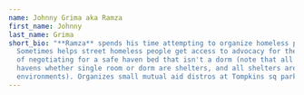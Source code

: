 ```yaml
---
name: Johnny Grima aka Ramza
first_name: Johnny
last_name: Grima
short_bio: "**Ramza** spends his time attempting to organize homeless people.
  Sometimes helps street homeless people get access to advocacy for the purpose
  of negotiating for a safe haven bed that isn't a dorm (note that all safe
  havens whether single room or dorm are shelters, and all shelters are abusive
  environments). Organizes small mutual aid distros at Tompkins sq park."
---
```

